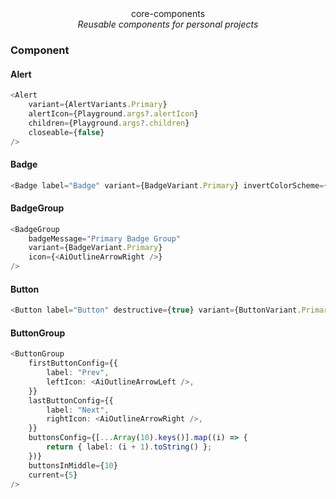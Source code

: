 <center>core-components</center>
<center><i>Reusable components for personal projects</i></center>

### Component

#### Alert

```ts
<Alert
    variant={AlertVariants.Primary}
    alertIcon={Playground.args?.alertIcon}
    children={Playground.args?.children}
    closeable={false}
/>
```

#### Badge

```ts
<Badge label="Badge" variant={BadgeVariant.Primary} invertColorScheme={false} />
```

#### BadgeGroup

```ts
<BadgeGroup
    badgeMessage="Primary Badge Group"
    variant={BadgeVariant.Primary}
    icon={<AiOutlineArrowRight />}
/>
```

#### Button

```ts
<Button label="Button" destructive={true} variant={ButtonVariant.Primary} />
```

#### ButtonGroup

```ts
<ButtonGroup
    firstButtonConfig={{
        label: "Prev",
        leftIcon: <AiOutlineArrowLeft />,
    }}
    lastButtonConfig={{
        label: "Next",
        rightIcon: <AiOutlineArrowRight />,
    }}
    buttonsConfig={[...Array(10).keys()].map((i) => {
        return { label: (i + 1).toString() };
    })}
    buttonsInMiddle={10}
    current={5}
/>
```
